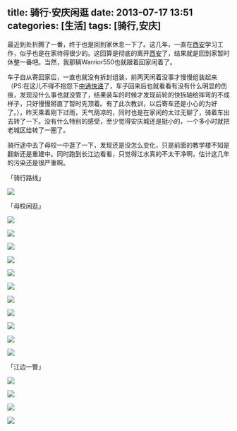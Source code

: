 title: 骑行·安庆闲逛
date: 2013-07-17 13:51 
categories: [生活]
tags: [骑行,安庆]
---

最近到处折腾了一番，终于也是回到家休息一下了。这几年，一直在[西安][1]学习工作，似乎也是在家待得很少的。这回算是彻底的离开[西安][1]了，结果就是回到家暂时休整一番吧。当然，我那辆Warrior550也就跟着回家闲着了。

车子自从寄回家后，一直也就没有拆封组装，前两天闲着没事才慢慢组装起来（PS:在这儿不得不抱怨下[中通快递][2]了，车子回来后也就看看有没有什么明显的伤痕，发现没什么事也就没管了，结果装车的时候才发现前轮的快拆轴给摔弯的不成样子，只好慢慢掰直了暂时先顶着。有了此次教训，以后寄车还是小心的为好了。），昨天乘着刚下过雨，天气荫凉的，同时也是在家闲的太过无聊了，骑着车出去转了一下。没有什么特别的感受，至少觉得安庆城还是挺小的，一个多小时就把老城区给转了一圈了。

骑行途中去了母校一中逛了一下，发现还是没怎么变化，只是前面的教学楼不知是翻新还是重建中。同时跑到长江边看看，只觉得江水真的不太干净啊，估计这几年的污染还是很严重啊。

<!--more-->

「骑行路线」

![](http://ww3.sinaimg.cn/large/7458d655gw1f70ojv0w0bj20sg0hon3r.jpg)

「母校闲逛」

![](http://ww3.sinaimg.cn/large/7458d655gw1f70ojzvw19j20m80goagq.jpg)

![](http://ww1.sinaimg.cn/large/7458d655gw1f70ok76sz4j20m80godon.jpg)

![](http://ww2.sinaimg.cn/large/7458d655gw1f70ok0m8rpj20m80goafi.jpg)

![](http://ww4.sinaimg.cn/large/7458d655gw1f70ok52s1hj20m80go7bx.jpg)

![](http://ww1.sinaimg.cn/large/7458d655gw1f70ok4yq2qj20m80gowlz.jpg)

![](http://ww4.sinaimg.cn/large/7458d655gw1f70ok6ztr3j20m80godo6.jpg)

![](http://ww4.sinaimg.cn/large/7458d655gw1f70okb096zj20go0m8tkt.jpg)

![](http://ww2.sinaimg.cn/large/7458d655gw1f70okabemvj20m80goqet.jpg)

![](http://ww1.sinaimg.cn/large/7458d655gw1f70ok8rpb3j20m80go118.jpg)

![](http://ww2.sinaimg.cn/large/7458d655gw1f70okay3vfj20m80gogvk.jpg)

![](http://ww1.sinaimg.cn/large/7458d655gw1f70ok6b65mj20m80go46v.jpg)

「江边一瞥」

![](http://ww3.sinaimg.cn/large/7458d655gw1f70ok34nssj20m80go0xu.jpg)

![](http://ww4.sinaimg.cn/large/7458d655gw1f70ok0532pj20m80go42t.jpg)

![](http://ww1.sinaimg.cn/large/7458d655gw1f70ojyfgcdj20m80gon2l.jpg)

![](http://ww2.sinaimg.cn/large/7458d655gw1f70ojy7emyj20m70f4wir.jpg)


[1]:http://weibo.com/inxian
[2]:http://www.zto.cn